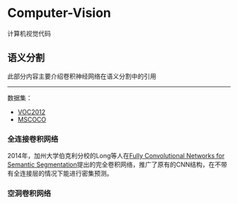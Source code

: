 # Computer-Vision
计算机视觉代码

## 语义分割

此部分内容主要介绍卷积神经网络在语义分割中的引用

---
数据集：

  - [VOC2012](http://cocodataset.org/#home)    
  - [MSCOCO](http://host.robots.ox.ac.uk/pascal/VOC/voc2012/)
  
  
### 全连接卷积网络

2014年，加州大学伯克利分校的Long等人在[Fully Convolutional Networks for Semantic Segmentation](https://arxiv.org/pdf/1411.4038.pdf)提出的完全卷积网络，推广了原有的CNN结构，在不带有全连接层的情况下能进行密集预测。

### 空洞卷积网络



